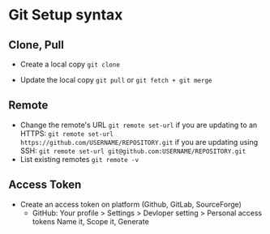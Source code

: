 # Git Setup syntax

## Clone, Pull

- Create a local copy
`git clone`

- Update the local copy
`git pull` or
`git fetch + git merge`

## Remote

- Change the remote's URL
`git remote set-url`
if you are updating to an HTTPS:
`git remote set-url https://github.com/USERNAME/REPOSITORY.git`
if you are updating using SSH:
`git remote set-url git@github.com:USERNAME/REPOSITORY.git`
- List existing remotes
`git remote -v`

## Access Token

- Create an access token on platform (Github, GitLab, SourceForge)
  - GitHub: Your profile > Settings > Devloper setting > Personal access tokens
    Name it, Scope it, Generate
